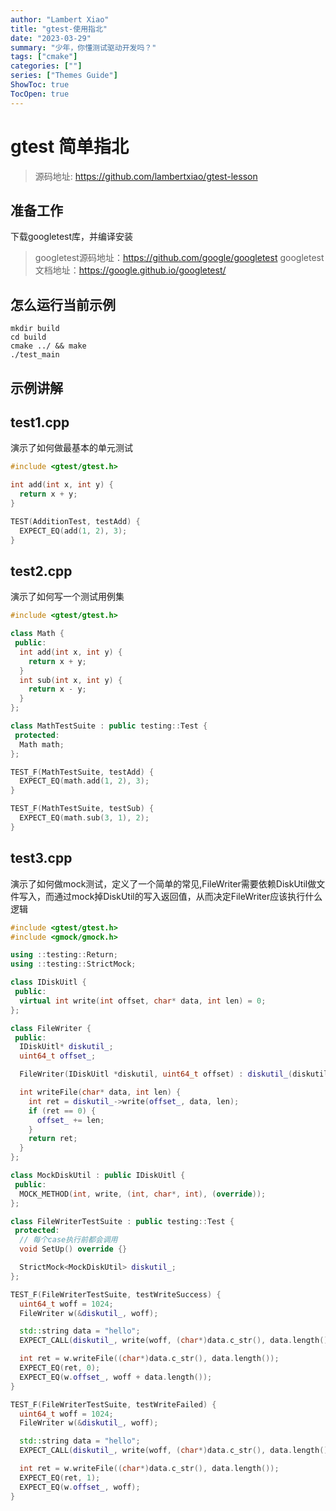 ```yaml
---
author: "Lambert Xiao"
title: "gtest-使用指北"
date: "2023-03-29"
summary: "少年，你懂测试驱动开发吗？"
tags: ["cmake"]
categories: [""]
series: ["Themes Guide"]
ShowToc: true
TocOpen: true
---
```


# gtest 简单指北

> 源码地址: https://github.com/lambertxiao/gtest-lesson

## 准备工作

下载googletest库，并编译安装

> googletest源码地址：https://github.com/google/googletest
> googletest文档地址：https://google.github.io/googletest/

## 怎么运行当前示例

```
mkdir build
cd build
cmake ../ && make
./test_main
```

## 示例讲解

## test1.cpp

演示了如何做最基本的单元测试

```c++
#include <gtest/gtest.h>

int add(int x, int y) {
  return x + y;
}

TEST(AdditionTest, testAdd) {
  EXPECT_EQ(add(1, 2), 3);
}
```

## test2.cpp

演示了如何写一个测试用例集

```c++
#include <gtest/gtest.h>

class Math {
 public:
  int add(int x, int y) {
    return x + y;
  }
  int sub(int x, int y) {
    return x - y;
  }
};

class MathTestSuite : public testing::Test {
 protected:
  Math math;
};

TEST_F(MathTestSuite, testAdd) {
  EXPECT_EQ(math.add(1, 2), 3);
}

TEST_F(MathTestSuite, testSub) {
  EXPECT_EQ(math.sub(3, 1), 2);
}
```

## test3.cpp

演示了如何做mock测试，定义了一个简单的常见,FileWriter需要依赖DiskUtil做文件写入，而通过mock掉DiskUtil的写入返回值，从而决定FileWriter应该执行什么逻辑

```c++
#include <gtest/gtest.h>
#include <gmock/gmock.h>

using ::testing::Return;
using ::testing::StrictMock;

class IDiskUitl {
 public:
  virtual int write(int offset, char* data, int len) = 0;
};

class FileWriter {
 public:
  IDiskUitl* diskutil_;
  uint64_t offset_;

  FileWriter(IDiskUitl *diskutil, uint64_t offset) : diskutil_(diskutil), offset_(offset) {}

  int writeFile(char* data, int len) {
    int ret = diskutil_->write(offset_, data, len);
    if (ret == 0) {
      offset_ += len;
    }
    return ret;
  }
};

class MockDiskUtil : public IDiskUitl {
 public:
  MOCK_METHOD(int, write, (int, char*, int), (override));
};

class FileWriterTestSuite : public testing::Test {
 protected:
  // 每个case执行前都会调用
  void SetUp() override {}

  StrictMock<MockDiskUtil> diskutil_;
};

TEST_F(FileWriterTestSuite, testWriteSuccess) {
  uint64_t woff = 1024;
  FileWriter w(&diskutil_, woff);

  std::string data = "hello";
  EXPECT_CALL(diskutil_, write(woff, (char*)data.c_str(), data.length())).WillOnce(Return(0));

  int ret = w.writeFile((char*)data.c_str(), data.length());
  EXPECT_EQ(ret, 0);
  EXPECT_EQ(w.offset_, woff + data.length());
}

TEST_F(FileWriterTestSuite, testWriteFailed) {
  uint64_t woff = 1024;
  FileWriter w(&diskutil_, woff);

  std::string data = "hello";
  EXPECT_CALL(diskutil_, write(woff, (char*)data.c_str(), data.length())).WillOnce(Return(1));

  int ret = w.writeFile((char*)data.c_str(), data.length());
  EXPECT_EQ(ret, 1);
  EXPECT_EQ(w.offset_, woff);
}
```
